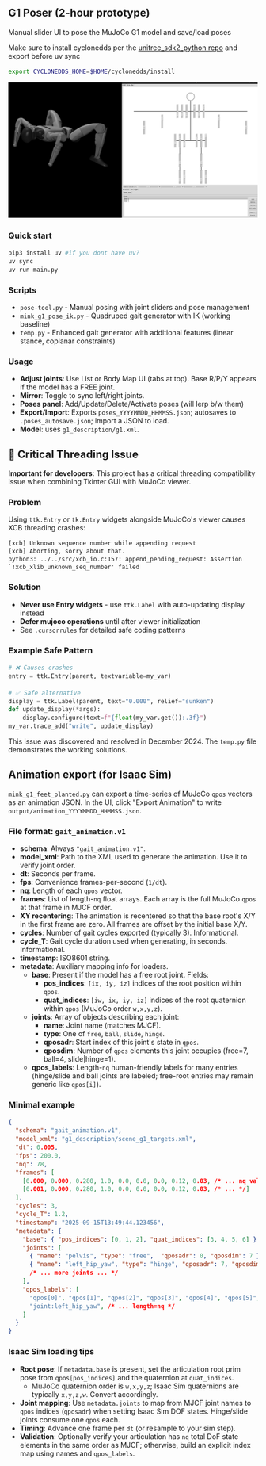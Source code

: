 ## G1 Poser (2-hour prototype)

Manual slider UI to pose the MuJoCo G1 model and save/load poses 

Make sure to install cyclonedds per the [unitree_sdk2_python repo](https://github.com/unitreerobotics/unitree_sdk2_python) and export before uv sync
```bash 
export CYCLONEDDS_HOME=$HOME/cyclonedds/install
```

![App screenshot](screenshot.png)

### Quick start
```bash
pip3 install uv #if you dont have uv?
uv sync
uv run main.py
```

### Scripts
- `pose-tool.py` - Manual posing with joint sliders and pose management
- `mink_g1_pose_ik.py` - Quadruped gait generator with IK (working baseline)
- `temp.py` - Enhanced gait generator with additional features (linear stance, coplanar constraints)

### Usage
- **Adjust joints**: Use List or Body Map UI (tabs at top). Base R/P/Y appears if the model has a FREE joint.
- **Mirror**: Toggle to sync left/right joints.
- **Poses panel**: Add/Update/Delete/Activate poses (will lerp b/w them)
- **Export/Import**: Exports `poses_YYYYMMDD_HHMMSS.json`; autosaves to `.poses_autosave.json`; import a JSON to load.
- **Model**: uses `g1_description/g1.xml`.

## 🚨 Critical Threading Issue

**Important for developers**: This project has a critical threading compatibility issue when combining Tkinter GUI with MuJoCo viewer.

### Problem
Using `ttk.Entry` or `tk.Entry` widgets alongside MuJoCo's viewer causes XCB threading crashes:
```
[xcb] Unknown sequence number while appending request
[xcb] Aborting, sorry about that.
python3: ../../src/xcb_io.c:157: append_pending_request: Assertion `!xcb_xlib_unknown_seq_number' failed
```

### Solution
- **Never use Entry widgets** - use `ttk.Label` with auto-updating display instead
- **Defer mujoco operations** until after viewer initialization
- See `.cursorrules` for detailed safe coding patterns

### Example Safe Pattern
```python
# ❌ Causes crashes
entry = ttk.Entry(parent, textvariable=my_var)

# ✅ Safe alternative  
display = ttk.Label(parent, text="0.000", relief="sunken")
def update_display(*args):
    display.configure(text=f"{float(my_var.get()):.3f}")
my_var.trace_add("write", update_display)
```

This issue was discovered and resolved in December 2024. The `temp.py` file demonstrates the working solutions.

## Animation export (for Isaac Sim)

`mink_g1_feet_planted.py` can export a time-series of MuJoCo `qpos` vectors as an animation JSON. In the UI, click "Export Animation" to write `output/animation_YYYYMMDD_HHMMSS.json`.

### File format: `gait_animation.v1`

- **schema**: Always `"gait_animation.v1"`.
- **model_xml**: Path to the XML used to generate the animation. Use it to verify joint order.
- **dt**: Seconds per frame.
- **fps**: Convenience frames-per-second (`1/dt`).
- **nq**: Length of each `qpos` vector.
- **frames**: List of length-`nq` float arrays. Each array is the full MuJoCo `qpos` at that frame in MJCF order.
- **XY recentering**: The animation is recentered so that the base root's X/Y in the first frame are zero. All frames are offset by the initial base X/Y.
- **cycles**: Number of gait cycles exported (typically 3). Informational.
- **cycle_T**: Gait cycle duration used when generating, in seconds. Informational.
- **timestamp**: ISO8601 string.
- **metadata**: Auxiliary mapping info for loaders.
  - **base**: Present if the model has a free root joint. Fields:
    - **pos_indices**: `[ix, iy, iz]` indices of the root position within `qpos`.
    - **quat_indices**: `[iw, ix, iy, iz]` indices of the root quaternion within `qpos` (MuJoCo order `w,x,y,z`).
  - **joints**: Array of objects describing each joint:
    - **name**: Joint name (matches MJCF).
    - **type**: One of `free`, `ball`, `slide`, `hinge`.
    - **qposadr**: Start index of this joint's state in `qpos`.
    - **qposdim**: Number of `qpos` elements this joint occupies (free=7, ball=4, slide|hinge=1).
  - **qpos_labels**: Length-`nq` human-friendly labels for many entries (hinge/slide and ball joints are labeled; free-root entries may remain generic like `qpos[i]`).

### Minimal example

```json
{
  "schema": "gait_animation.v1",
  "model_xml": "g1_description/scene_g1_targets.xml",
  "dt": 0.005,
  "fps": 200.0,
  "nq": 78,
  "frames": [
    [0.000, 0.000, 0.280, 1.0, 0.0, 0.0, 0.0, 0.12, 0.03, /* ... nq values ... */],
    [0.001, 0.000, 0.280, 1.0, 0.0, 0.0, 0.0, 0.12, 0.03, /* ... */]
  ],
  "cycles": 3,
  "cycle_T": 1.2,
  "timestamp": "2025-09-15T13:49:44.123456",
  "metadata": {
    "base": { "pos_indices": [0, 1, 2], "quat_indices": [3, 4, 5, 6] },
    "joints": [
      { "name": "pelvis", "type": "free",  "qposadr": 0, "qposdim": 7 },
      { "name": "left_hip_yaw", "type": "hinge", "qposadr": 7, "qposdim": 1 }
      /* ... more joints ... */
    ],
    "qpos_labels": [
      "qpos[0]", "qpos[1]", "qpos[2]", "qpos[3]", "qpos[4]", "qpos[5]", "qpos[6]",
      "joint:left_hip_yaw", /* ... length=nq */
    ]
  }
}
```

### Isaac Sim loading tips

- **Root pose**: If `metadata.base` is present, set the articulation root prim pose from `qpos[pos_indices]` and the quaternion at `quat_indices`.
  - MuJoCo quaternion order is `w,x,y,z`; Isaac Sim quaternions are typically `x,y,z,w`. Convert accordingly.
- **Joint mapping**: Use `metadata.joints` to map from MJCF joint names to `qpos` indices (`qposadr`) when setting Isaac Sim DOF states. Hinge/slide joints consume one `qpos` each.
- **Timing**: Advance one frame per `dt` (or resample to your sim step).
- **Validation**: Optionally verify your articulation has `nq` total DoF state elements in the same order as MJCF; otherwise, build an explicit index map using names and `qpos_labels`.
